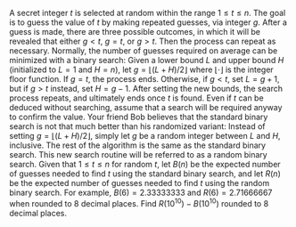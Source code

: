 A secret integer $t$ is selected at random within the range $1 \le t \le n$. 
The goal is to guess the value of $t$ by making repeated guesses, via integer $g$. After a guess is made, there are three possible outcomes, in which it will be revealed that either $g \lt t$, $g = t$, or $g \gt t$. Then the process can repeat as necessary.
Normally, the number of guesses required on average can be minimized with a binary search: Given a lower bound $L$ and upper bound $H$ (initialized to $L = 1$ and $H = n$), let $g = \lfloor(L+H)/2\rfloor$ where $\lfloor \cdot \rfloor$ is the integer floor function. If $g = t$, the process ends. Otherwise, if $g \lt t$, set $L = g+1$, but if $g \gt t$ instead, set $H = g - 1$. After setting the new bounds, the search process repeats, and ultimately ends once $t$ is found. Even if $t$ can be deduced without searching, assume that a search will be required anyway to confirm the value.
Your friend Bob believes that the standard binary search is not that much better than his randomized variant: Instead of setting $g = \lfloor(L+H)/2\rfloor$, simply let $g$ be a random integer between $L$ and $H$, inclusive. The rest of the algorithm is the same as the standard binary search. This new search routine will be referred to as a random binary search.
Given that $1 \le t \le n$ for random $t$, let $B(n)$ be the expected number of guesses needed to find $t$ using the standard binary search, and let $R(n)$ be the expected number of guesses needed to find $t$ using the random binary search. For example, $B(6) = 2.33333333$ and $R(6) = 2.71666667$ when rounded to $8$ decimal places.
Find $R(10^{10}) - B(10^{10})$ rounded to $8$ decimal places.